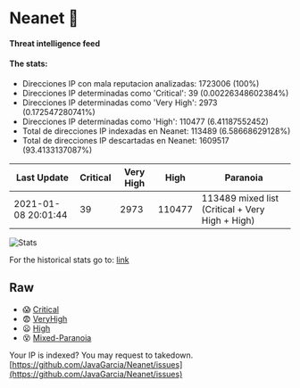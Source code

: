 # Neanet :hocho:
#### Threat intelligence feed
#### The stats:

- Direcciones IP con mala reputacion analizadas: 1723006 (100%)
- Direcciones IP determinadas como 'Critical':  39 (0.00226348602384%)
- Direcciones IP determinadas como 'Very High':  2973 (0.172547280741%)
- Direcciones IP determinadas como 'High':  110477 (6.41187552452)
- Total de direcciones IP indexadas en Neanet:  113489 (6.58668629128%)
- Total de direcciones IP descartadas en Neanet:  1609517 (93.4133137087%)

| Last Update | Critical | Very High | High | Paranoia |
| --- | --- | --- | --- | --- |
| 2021-01-08 20:01:44 | 39 | 2973 | 110477 | 113489 mixed list (Critical + Very High + High)|

![Stats](https://docs.google.com/spreadsheets/d/e/2PACX-1vSnaNMIXVabIpDJjufMlzH7poXnshF3mgd8Is1g9ytUEzVsP5my4Trn8f-xkoLLQ38xpL3HtmUexLo6/pubchart?oid=501124687&format=image)

For the historical stats go to: [link](/stats.csv)
## Raw
- :scream: [Critical](https://raw.githubusercontent.com/JavaGarcia/Neanet/master/blacklists/neanet_critical.txt)
- :fearful: [VeryHigh](https://raw.githubusercontent.com/JavaGarcia/Neanet/master/blacklists/neanet_veryHigh.txtt)
- :frowning: [High](https://raw.githubusercontent.com/JavaGarcia/Neanet/master/blacklists/neanet_high.txt)
- :dizzy_face: [Mixed-Paranoia](https://raw.githubusercontent.com/JavaGarcia/Neanet/master/blacklists/neanet_all.txt)


Your IP is indexed? You may request to takedown. [https://github.com/JavaGarcia/Neanet/issues](https://github.com/JavaGarcia/Neanet/issues)


























































































































































































































































































































































































































































































































































































































































































































































































































































































































































































































































































































































































































































































































































































































































































































































































































































































































































































































































































































































































































































































































































































































































































































































































































































































































































































































































































































































































































































































































































































































































































































































































































































































































































































































































































